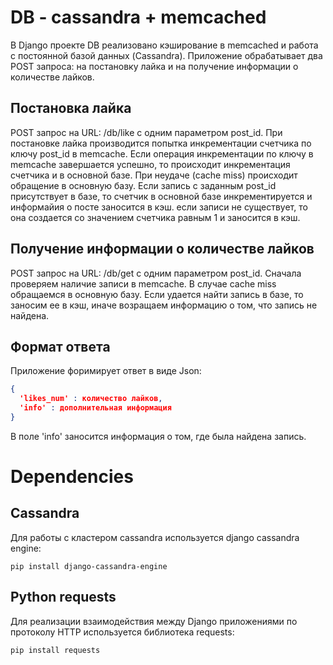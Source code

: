 # DB - cassandra + memcached

В Django проекте DB реализовано кэширование в memcached и работа с постоянной базой данных (Cassandra).
Приложение обрабатывает два POST запроса: на постановку лайка и на получение информации о количестве лайков.

## Постановка лайка

POST запрос на URL: /db/like с одним параметром post_id.
При постановке лайка производится попытка инкрементации счетчика по ключу post_id в memcache. Если операция инкрементации по ключу в memcache завершается успешно, то происходит инкрементация счетчика и в основной базе. При неудаче (cache miss) происходит обращение в основную базу. Если запись с заданным post_id присутствует в базе, то счетчик в основной базе инкрементируется и информайия о посте заносится в кэш. если записи не существует, то она создается со значением счетчика равным 1 и заносится в кэш.

## Получение информации о количестве лайков

POST запрос на URL: /db/get с одним параметром post_id.
Сначала проверяем наличие записи в memcache. В случае cache miss обращаемся в основную базу. Если удается найти запись в базе, то заносим ее в кэш, иначе возращаем информацию о том, что запись не найдена.

## Формат ответа

Приложение форимирует ответ в виде Json:

```json
{
  'likes_num' : количество лайков,
  'info' : дополнительная информация
}
```

В поле 'info' заносится информация о том, где была найдена запись.

# Dependencies

## Cassandra

Для работы с кластером cassandra используется django cassandra engine:
```
pip install django-cassandra-engine
```
## Python requests

Для реализации взаимодействия между Django приложениями по протоколу HTTP используется библиотека requests:
```
pip install requests
```
